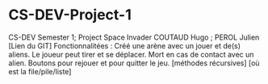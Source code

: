# CS-DEV-Project-1
CS-DEV Semester 1; Project Space Invader
COUTAUD Hugo ; PEROL Julien
[Lien du GIT]
Fonctionnalitées : Créé une arène avec un jouer et de(s) aliens. Le joueur peut tirer et se déplacer.
                    Mort en cas de contact avec un alien.
                    Boutons pour rejouer et pour quitter le jeu.
[méthodes récursives]
[où est la file/pile/liste]